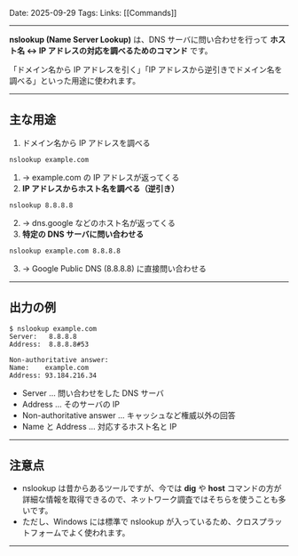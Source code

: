 
Date: 2025-09-29
Tags: 
Links: [[Commands]]

***

**nslookup (Name Server Lookup)** は、DNS サーバに問い合わせを行って **ホスト名 ↔ IP アドレスの対応を調べるためのコマンド** です。

「ドメイン名から IP アドレスを引く」「IP アドレスから逆引きでドメイン名を調べる」といった用途に使われます。

---

## **主な用途**

1. ドメイン名から IP アドレスを調べる

```
nslookup example.com
```

1. → example.com の IP アドレスが返ってくる
2. **IP アドレスからホスト名を調べる（逆引き）**

```
nslookup 8.8.8.8
```

2. → dns.google などのホスト名が返ってくる
3. **特定の DNS サーバに問い合わせる**

```
nslookup example.com 8.8.8.8
```

3. → Google Public DNS (8.8.8.8) に直接問い合わせる

---

## **出力の例**

```
$ nslookup example.com
Server:   8.8.8.8
Address:  8.8.8.8#53

Non-authoritative answer:
Name:    example.com
Address: 93.184.216.34
```

- Server … 問い合わせをした DNS サーバ
- Address … そのサーバの IP
- Non-authoritative answer … キャッシュなど権威以外の回答
- Name と Address … 対応するホスト名と IP

---
## **注意点**

- nslookup は昔からあるツールですが、今では **dig** や **host** コマンドの方が詳細な情報を取得できるので、ネットワーク調査ではそちらを使うことも多いです。
- ただし、Windows には標準で nslookup が入っているため、クロスプラットフォームでよく使われます。

---

